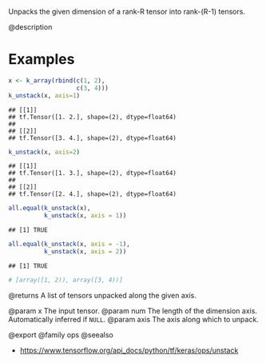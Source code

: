 Unpacks the given dimension of a rank-R tensor into rank-(R-1) tensors.

@description

# Examples

```r
x <- k_array(rbind(c(1, 2),
                   c(3, 4)))
k_unstack(x, axis=1)
```

```
## [[1]]
## tf.Tensor([1. 2.], shape=(2), dtype=float64)
##
## [[2]]
## tf.Tensor([3. 4.], shape=(2), dtype=float64)
```

```r
k_unstack(x, axis=2)
```

```
## [[1]]
## tf.Tensor([1. 3.], shape=(2), dtype=float64)
##
## [[2]]
## tf.Tensor([2. 4.], shape=(2), dtype=float64)
```



```r
all.equal(k_unstack(x),
          k_unstack(x, axis = 1))
```

```
## [1] TRUE
```

```r
all.equal(k_unstack(x, axis = -1),
          k_unstack(x, axis = 2))
```

```
## [1] TRUE
```

```r
# [array([1, 2)), array([3, 4))]
```

@returns
A list of tensors unpacked along the given axis.

@param x The input tensor.
@param num The length of the dimension axis. Automatically inferred
    if `NULL`.
@param axis The axis along which to unpack.

@export
@family ops
@seealso
+ <https://www.tensorflow.org/api_docs/python/tf/keras/ops/unstack>


